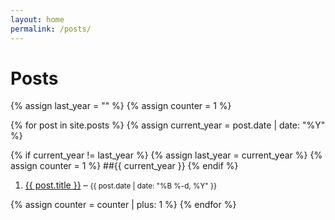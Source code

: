 ```yaml
---
layout: home
permalink: /posts/
---
```

# **Posts**


{% assign last_year = "" %}
{% assign counter = 1 %}

{% for post in site.posts %}
  {% assign current_year = post.date | date: "%Y" %}
  
  {% if current_year != last_year %}
    {% assign last_year = current_year %}
    {% assign counter = 1 %}
    ##{{ current_year }}
  {% endif %}
  
  <ol start="{{ counter }}">
    <li>
      <a href="{{ post.url }}">{{ post.title }}</a> –
      <small>{{ post.date | date: "%B %-d, %Y" }}</small>
    </li>
  </ol>

  {% assign counter = counter | plus: 1 %}
{% endfor %}

